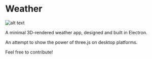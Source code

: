 # Weather

![alt text](https://tn12787.github.io/resources/weather_screenshot.png)

A minimal 3D-rendered weather app, designed and built in Electron.

An attempt to show the power of three.js on desktop platforms.

Feel free to contribute!






